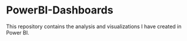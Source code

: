# PowerBI-Dashboards

This repository contains the analysis and visualizations I have created in Power BI.
